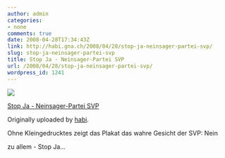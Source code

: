 ```yaml
---
author: admin
categories:
- none
comments: true
date: 2008-04-28T17:34:43Z
link: http://habi.gna.ch/2008/04/28/stop-ja-neinsager-partei-svp/
slug: stop-ja-neinsager-partei-svp
title: Stop Ja - Neinsager-Partei SVP
url: /2008/04/28/stop-ja-neinsager-partei-svp/
wordpress_id: 1241
---
```


[![](http://farm3.static.flickr.com/2111/2448942091_50e03f3fa4_m.jpg)](http://www.flickr.com/photos/habi/2448942091/)
   

 
  [Stop Ja - Neinsager-Partei SVP](http://www.flickr.com/photos/habi/2448942091/)
    

  Originally uploaded by [habi](http://www.flickr.com/people/habi/).
 



Ohne Kleingedrucktes zeigt das Plakat das wahre Gesicht der SVP: Nein  

zu allem - Stop Ja...
  

